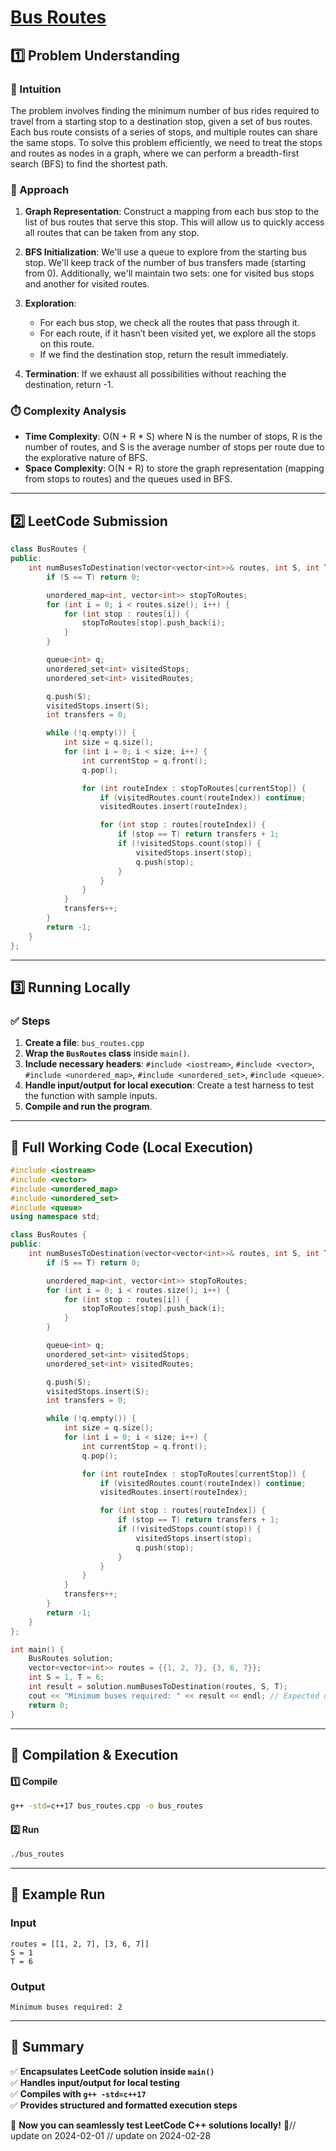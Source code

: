 # **[Bus Routes](https://leetcode.com/problems/bus-routes/description/)**  

## **1️⃣ Problem Understanding**  
### **📌 Intuition**  
The problem involves finding the minimum number of bus rides required to travel from a starting stop to a destination stop, given a set of bus routes. Each bus route consists of a series of stops, and multiple routes can share the same stops. To solve this problem efficiently, we need to treat the stops and routes as nodes in a graph, where we can perform a breadth-first search (BFS) to find the shortest path.

### **🚀 Approach**  
1. **Graph Representation**: Construct a mapping from each bus stop to the list of bus routes that serve this stop. This will allow us to quickly access all routes that can be taken from any stop.
  
2. **BFS Initialization**: We'll use a queue to explore from the starting bus stop. We'll keep track of the number of bus transfers made (starting from 0). Additionally, we'll maintain two sets: one for visited bus stops and another for visited routes.

3. **Exploration**:
   - For each bus stop, we check all the routes that pass through it. 
   - For each route, if it hasn’t been visited yet, we explore all the stops on this route.
   - If we find the destination stop, return the result immediately.

4. **Termination**: If we exhaust all possibilities without reaching the destination, return -1.

### **⏱️ Complexity Analysis**  
- **Time Complexity**: O(N + R * S) where N is the number of stops, R is the number of routes, and S is the average number of stops per route due to the explorative nature of BFS.
- **Space Complexity**: O(N + R) to store the graph representation (mapping from stops to routes) and the queues used in BFS.

---  

## **2️⃣ LeetCode Submission**  
```cpp
class BusRoutes {
public:
    int numBusesToDestination(vector<vector<int>>& routes, int S, int T) {
        if (S == T) return 0;

        unordered_map<int, vector<int>> stopToRoutes;
        for (int i = 0; i < routes.size(); i++) {
            for (int stop : routes[i]) {
                stopToRoutes[stop].push_back(i);
            }
        }

        queue<int> q;
        unordered_set<int> visitedStops;
        unordered_set<int> visitedRoutes;

        q.push(S);
        visitedStops.insert(S);
        int transfers = 0;

        while (!q.empty()) {
            int size = q.size();
            for (int i = 0; i < size; i++) {
                int currentStop = q.front();
                q.pop();

                for (int routeIndex : stopToRoutes[currentStop]) {
                    if (visitedRoutes.count(routeIndex)) continue;
                    visitedRoutes.insert(routeIndex);

                    for (int stop : routes[routeIndex]) {
                        if (stop == T) return transfers + 1;
                        if (!visitedStops.count(stop)) {
                            visitedStops.insert(stop);
                            q.push(stop);
                        }
                    }
                }
            }
            transfers++;
        }
        return -1;
    }
};  
```

---  

## **3️⃣ Running Locally**  
### **✅ Steps**  
1. **Create a file**: `bus_routes.cpp`  
2. **Wrap the `BusRoutes` class** inside `main()`.  
3. **Include necessary headers**: `#include <iostream>`, `#include <vector>`, `#include <unordered_map>`, `#include <unordered_set>`, `#include <queue>`.  
4. **Handle input/output for local execution**: Create a test harness to test the function with sample inputs.  
5. **Compile and run the program**.  

---  

## **📝 Full Working Code (Local Execution)**  
```cpp
#include <iostream>
#include <vector>
#include <unordered_map>
#include <unordered_set>
#include <queue>
using namespace std;

class BusRoutes {
public:
    int numBusesToDestination(vector<vector<int>>& routes, int S, int T) {
        if (S == T) return 0;

        unordered_map<int, vector<int>> stopToRoutes;
        for (int i = 0; i < routes.size(); i++) {
            for (int stop : routes[i]) {
                stopToRoutes[stop].push_back(i);
            }
        }

        queue<int> q;
        unordered_set<int> visitedStops;
        unordered_set<int> visitedRoutes;

        q.push(S);
        visitedStops.insert(S);
        int transfers = 0;

        while (!q.empty()) {
            int size = q.size();
            for (int i = 0; i < size; i++) {
                int currentStop = q.front();
                q.pop();

                for (int routeIndex : stopToRoutes[currentStop]) {
                    if (visitedRoutes.count(routeIndex)) continue;
                    visitedRoutes.insert(routeIndex);

                    for (int stop : routes[routeIndex]) {
                        if (stop == T) return transfers + 1;
                        if (!visitedStops.count(stop)) {
                            visitedStops.insert(stop);
                            q.push(stop);
                        }
                    }
                }
            }
            transfers++;
        }
        return -1;
    }
};

int main() {
    BusRoutes solution;
    vector<vector<int>> routes = {{1, 2, 7}, {3, 6, 7}};
    int S = 1, T = 6;
    int result = solution.numBusesToDestination(routes, S, T);
    cout << "Minimum buses required: " << result << endl; // Expected output: 2
    return 0;
}
```  

---  

## **🔧 Compilation & Execution**  
#### **1️⃣ Compile**  
```bash
g++ -std=c++17 bus_routes.cpp -o bus_routes
```  

#### **2️⃣ Run**  
```bash
./bus_routes
```  

---  

## **🎯 Example Run**  
### **Input**  
```
routes = [[1, 2, 7], [3, 6, 7]]
S = 1
T = 6
```  
### **Output**  
```
Minimum buses required: 2
```  

---  

## **📌 Summary**  
✅ **Encapsulates LeetCode solution inside `main()`**  
✅ **Handles input/output for local testing**  
✅ **Compiles with `g++ -std=c++17`**  
✅ **Provides structured and formatted execution steps**  

🚀 **Now you can seamlessly test LeetCode C++ solutions locally!** 🚀// update on 2024-02-01
// update on 2024-02-28
